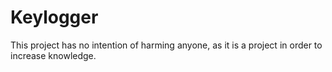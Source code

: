 # Keylogger

This project has no intention of harming anyone, as it is a project in order to increase knowledge.
